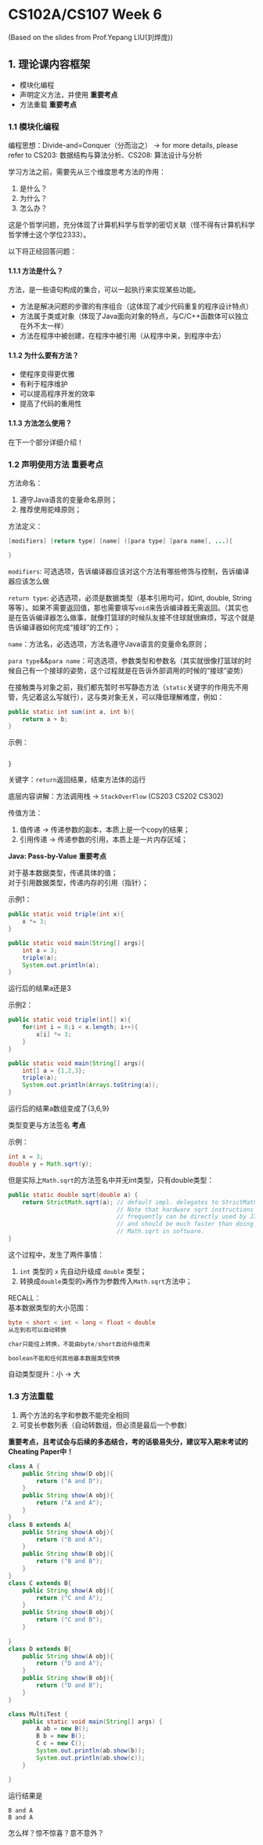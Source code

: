 # CS102A/CS107 Week 6
(Based on the slides from Prof.Yepang LIU(刘烨庞))        

## 1. 理论课内容框架
- 模块化编程
- 声明定义方法，并使用 **重要考点**
- 方法重载 **重要考点**

### 1.1 模块化编程

编程思想：Divide-and=Conquer（分而治之） -> for more details, please refer to CS203: 数据结构与算法分析、CS208: 算法设计与分析      

学习方法之前，需要先从三个维度思考方法的作用：      
1. 是什么？
2. 为什么？
3. 怎么办？

这是个哲学问题，充分体现了计算机科学与哲学的密切关联（怪不得有计算机科学哲学博士这个学位2333）。

以下将正经回答问题：      
#### 1.1.1 方法是什么？
方法，是一些语句构成的集合，可以一起执行来实现某些功能。

- 方法是解决问题的步骤的有序组合（这体现了减少代码重复的程序设计特点）
- 方法属于类或对象（体现了Java面向对象的特点，与C/C++函数体可以独立在外不太一样）
- 方法在程序中被创建，在程序中被引用（从程序中来，到程序中去）

#### 1.1.2 为什么要有方法？

- 使程序变得更优雅
- 有利于程序维护
- 可以提高程序开发的效率
- 提高了代码的重用性

#### 1.1.3 方法怎么使用？

在下一个部分详细介绍！

### 1.2 声明使用方法 重要考点

方法命名：     
1. 遵守Java语言的变量命名原则；
2. 推荐使用驼峰原则；

方法定义：
```java
[modifiers] [return type] [name] ([para type] [para name], ...){

}
```
```modifiers```: 可选选项，告诉编译器应该对这个方法有哪些修饰与控制，告诉编译器应该怎么做         

```return type```: 必选选项，必须是数据类型（基本引用均可，如int, double, String等等）。如果不需要返回值，那也需要填写```void```来告诉编译器无需返回。（其实也是在告诉编译器怎么做事，就像打篮球的时候队友接不住球就很麻烦，写这个就是告诉编译器如何完成“接球”的工作）；      

```name```：方法名，必选选项，方法名遵守Java语言的变量命名原则；       

```para type```&&```para name```：可选选项，参数类型和参数名（其实就很像打篮球的时候自己有一个接球的姿势，这个过程就是在告诉外部调用的时候的“接球”姿势）      

在接触类与对象之前，我们都先暂时书写静态方法（```static```关键字的作用先不用管，先记着这么写就行），这与类对象无关，可以降低理解难度，例如：
```java
public static int sum(int a, int b){
    return a + b;
}
```

示例：
```public static void main(String[] args){

}
```
关键字：```return```返回结果，结束方法体的运行

底层内容讲解：方法调用栈 -> ```StackOverFlow``` (CS203 CS202 CS302)        

传值方法：         
1. 值传递 -> 传递参数的副本，本质上是一个copy的结果；        
2. 引用传递 -> 传递参数的引用，本质上是一片内存区域；         

**Java: Pass-by-Value** **重要考点**

对于基本数据类型，传递具体的值；       
对于引用数据类型，传递内存的引用（指针）；       

示例1：   
```java
public static void triple(int x){
    x *= 3;
}

public static void main(String[] args){
    int a = 3;
    triple(a);
    System.out.println(a);
}
```
运行后的结果a还是3

示例2：   
```java
public static void triple(int[] x){
    for(int i = 0;i < x.length; i++){
        x[i] *= 3;
    }
}

public static void main(String[] args){
    int[] a = {1,2,3};
    triple(a);
    System.out.println(Arrays.toString(a));
}
```
运行后的结果a数组变成了{3,6,9}

类型变更与方法签名 **考点**       

示例：
```java
int x = 3;
double y = Math.sqrt(y);
```
但是实际上```Math.sqrt```的方法签名中并无int类型，只有double类型：       
```java
public static double sqrt(double a) {
    return StrictMath.sqrt(a); // default impl. delegates to StrictMath
                               // Note that hardware sqrt instructions
                               // frequently can be directly used by JITs
                               // and should be much faster than doing
                               // Math.sqrt in software.
}
```
这个过程中，发生了两件事情：       
1. ```int``` 类型的 ```x``` 先自动升级成 ```double``` 类型；       
2. 转换成```double```类型的```x```再作为参数传入```Math.sqrt```方法中；

RECALL：       
基本数据类型的大小范围：
```java
byte < short < int < long < float < double
从左到右可以自动转换

char只能往上转换，不能由byte/short自动升级而来

boolean不能和任何其他基本数据类型转换
```

自动类型提升：小 -> 大

### 1.3 方法重载

1. 两个方法的名字和参数不能完全相同        
2. 可变长参数列表（自动转数组，但必须是最后一个参数）      

**重要考点，且考试会与后续的多态结合，考的话极易失分，建议写入期末考试的Cheating Paper中！**

```java
class A {
    public String show(D obj){
        return ("A and D");
    }
    public String show(A obj){
        return ("A and A");
    }
}
class B extends A{
    public String show(A obj){
        return ("B and A");
    }
    public String show(B obj){
        return ("B and B");
    }
}
class C extends B{
    public String show(A obj){
        return ("C and A");
    }
    public String show(B obj){
        return ("C and B");
    }
    
}
class D extends B{
    public String show(A obj){
        return ("D and A");
    }
    public String show(B obj){
        return ("D and B");
    }
}

class MultiTest {
    public static void main(String[] args) {
        A ab = new B();
        B b = new B();
        C c = new C();
        System.out.println(ab.show(b));
        System.out.println(ab.show(c));
    }

}
```

运行结果是
```
B and A
B and A
```

怎么样？惊不惊喜？意不意外？
